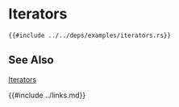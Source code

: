 # Iterators

```rust,editable
{{#include ../../deps/examples/iterators.rs}}
```

## See Also

[Iterators]( https://doc.rust-lang.org/book/ch13-02-iterators.html )

{{#include ../links.md}}
